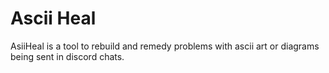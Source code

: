 # Ascii Heal
AsiiHeal is a tool to rebuild and remedy problems with ascii art or diagrams being sent in discord chats.
